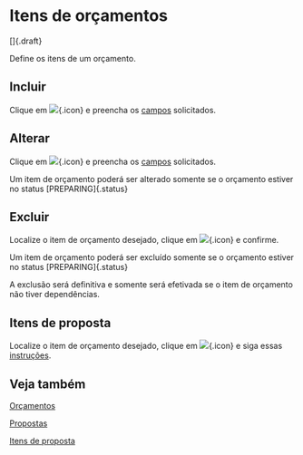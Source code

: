 # Itens de orçamentos

[]{.draft}

Define os itens de um orçamento.

## Incluir

 Clique em ![](https://static.zenerp.app.br/icons/action-create.svg){.icon} e preencha os [campos](quoteItem-edit) solicitados.


## Alterar

Clique em ![](https://static.zenerp.app.br/icons/action-update.svg){.icon} e preencha os [campos](quoteItem-edit) solicitados.

Um item de orçamento poderá ser alterado somente se o orçamento estiver no status [PREPARING]{.status}

## Excluir

Localize o item de orçamento desejado, clique em ![](https://static.zenerp.app.br/icons/action-delete.svg){.icon} e confirme.

Um item de orçamento poderá ser excluído somente se o orçamento estiver no status [PREPARING]{.status}

A exclusão será definitiva e somente será efetivada se o item de orçamento não tiver dependências.

## Itens de proposta

Localize o item de orçamento desejado, clique em ![](https://static.zenerp.app.br/icons/purchase/proposalItem.svg){.icon} e siga essas [instruções](proposalItem).

## Veja também

[Orçamentos](quote)

[Propostas](proposal)

[Itens de proposta](proposalItem)